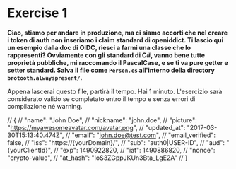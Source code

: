 # Exercise 1

__Ciao, stiamo per andare in produzione, ma ci siamo accorti che nel creare i token di auth non inseriamo i claim standard di openiddict. Ti lascio qui un esempio dalla doc di OIDC, riesci a farmi una classe che lo rappresenti? Ovviamente con gli standard di C#, vanno bene tutte proprietà pubbliche, mi raccomando il PascalCase, e se ti va pure getter e setter standard. Salva il file come `Person.cs` all'interno della directory `brotooth.alwayspresent/`.__

Appena lascerai questo file, partirà il tempo.
Hai 1 minuto.
L'esercizio sarà considerato valido se completato entro il tempo e senza errori di compilazione né warning.

// {
//   "name": "John Doe",
//   "nickname": "john.doe",
//   "picture": "https://myawesomeavatar.com/avatar.png",
//   "updated_at": "2017-03-30T15:13:40.474Z",
//   "email": "john.doe@test.com",
//   "email_verified": false,
//   "iss": "https://{yourDomain}/",
//   "sub": "auth0|USER-ID",
//   "aud": "{yourClientId}",
//   "exp": 1490922820,
//   "iat": 1490886820,
//   "nonce": "crypto-value",
//   "at_hash": "IoS3ZGppJKUn3Bta_LgE2A"
// }